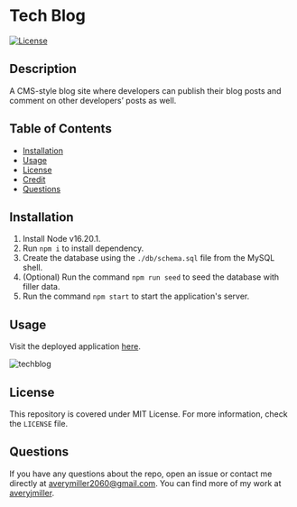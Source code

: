 # Tech Blog
[![License](https://img.shields.io/badge/License-MIT-yellow.svg)](https://opensource.org/licenses/MIT)

## Description
A CMS-style blog site where developers can publish their blog posts and comment on other developers’ posts as well.

## Table of Contents
- [Installation](#installation)
- [Usage](#usage)
- [License](#license)
- [Credit](#credit)
- [Questions](#questions)

## Installation
1. Install Node v16.20.1.
2. Run `npm i` to install dependency.
3. Create the database using the `./db/schema.sql` file from the MySQL shell.
4. (Optional) Run the command `npm run seed` to seed the database with filler data.
5. Run the command `npm start` to start the application's server.

## Usage
Visit the deployed application [here](https://fathomless-ravine-36365-381b5242e570.herokuapp.com/).

![techblog](https://github.com/averyjmiller/tech-blog/assets/54604339/23138c9a-fd22-432b-bf46-0a50de6a27ce)


## License
This repository is covered under MIT License. For more information, check the `LICENSE` file.

## Questions
If you have any questions about the repo, open an issue 
or contact me directly at averymiller2060@gmail.com. You can find 
more of my work at [averyjmiller](https://github.com/averyjmiller).
